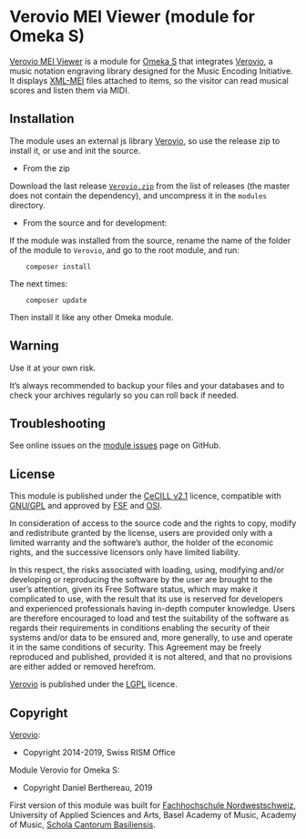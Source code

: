Verovio MEI Viewer (module for Omeka S)
=======================================

[Verovio MEI Viewer] is a module for [Omeka S] that integrates [Verovio], a
music notation engraving library designed for the Music Encoding Initiative. It
displays [XML-MEI] files attached to items, so the visitor can read musical
scores and listen them via MIDI.


Installation
------------

The module uses an external js library [Verovio], so use the release zip to
install it, or use and init the source.

* From the zip

Download the last release [`Verovio.zip`] from the list of releases (the
master does not contain the dependency), and uncompress it in the `modules`
directory.

* From the source and for development:

If the module was installed from the source, rename the name of the folder of
the module to `Verovio`, and go to the root module, and run:

```
    composer install
```

The next times:

```
    composer update
```

Then install it like any other Omeka module.


Warning
-------

Use it at your own risk.

It’s always recommended to backup your files and your databases and to check
your archives regularly so you can roll back if needed.


Troubleshooting
---------------

See online issues on the [module issues] page on GitHub.


License
-------

This module is published under the [CeCILL v2.1] licence, compatible with
[GNU/GPL] and approved by [FSF] and [OSI].

In consideration of access to the source code and the rights to copy, modify and
redistribute granted by the license, users are provided only with a limited
warranty and the software’s author, the holder of the economic rights, and the
successive licensors only have limited liability.

In this respect, the risks associated with loading, using, modifying and/or
developing or reproducing the software by the user are brought to the user’s
attention, given its Free Software status, which may make it complicated to use,
with the result that its use is reserved for developers and experienced
professionals having in-depth computer knowledge. Users are therefore encouraged
to load and test the suitability of the software as regards their requirements
in conditions enabling the security of their systems and/or data to be ensured
and, more generally, to use and operate it in the same conditions of security.
This Agreement may be freely reproduced and published, provided it is not
altered, and that no provisions are either added or removed herefrom.

[Verovio] is published under the [LGPL] licence.


Copyright
---------

[Verovio]:

* Copyright 2014-2019, Swiss RISM Office

Module Verovio for Omeka S:

* Copyright Daniel Berthereau, 2019

First version of this module was built for [Fachhochschule Nordwestschweiz],
University of Applied Sciences and Arts, Basel Academy of Music, Academy of Music,
[Schola Cantorum Basiliensis].


[Verovio MEI Viewer]: https://github.com/Daniel-KM/Omeka-S-module-Verovio
[Verovio]: https://www.verovio.org
[XML-MEI]: https://music-encoding.org
[Omeka S]: https://omeka.org/s
[`Verovio.zip`]: https://github.com/Daniel-KM/Omeka-S-module-Verovio/releases
[module issues]: https://github.com/Daniel-KM/Omeka-S-module-Verovio/issues
[CeCILL v2.1]: https://www.cecill.info/licences/Licence_CeCILL_V2.1-en.html
[GNU/GPL]: https://www.gnu.org/licenses/gpl-3.0.html
[FSF]: https://www.fsf.org
[OSI]: http://opensource.org
[LGPL]: https://www.gnu.org/licenses/lgpl.html
[Fachhochschule Nordwestschweiz]: https://www.fhnw.ch
[Schola Cantorum Basiliensis]: https://www.fhnw.ch/en/about-fhnw/schools/music/schola-cantorum-basiliensis
[Daniel-KM]: https://github.com/Daniel-KM "Daniel Berthereau"
